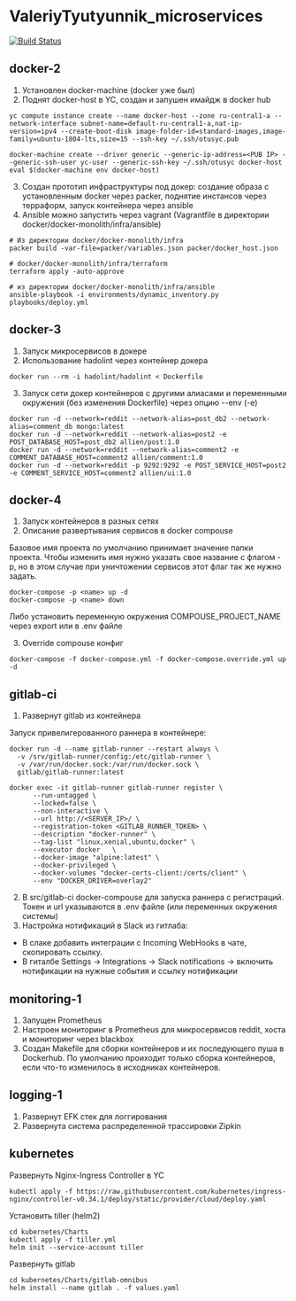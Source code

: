 # ValeriyTyutyunnik_microservices

[![Build Status](https://travis-ci.com/Otus-DevOps-2020-08/ValeriyTyutyunnik_microservices.svg?branch=master)](https://travis-ci.com/Otus-DevOps-2020-08/ValeriyTyutyunnik_microservices)


## docker-2

1. Установлен docker-machine (docker уже был)
2. Поднят docker-host в YC, создан и запушен имайдж в docker hub
```
yc compute instance create --name docker-host --zone ru-central1-a --network-interface subnet-name=default-ru-central1-a,nat-ip-version=ipv4 --create-boot-disk image-folder-id=standard-images,image-family=ubuntu-1804-lts,size=15 --ssh-key ~/.ssh/otusyc.pub

docker-machine create --driver generic --generic-ip-address=<PUB IP> --generic-ssh-user yc-user --generic-ssh-key ~/.ssh/otusyc docker-host
eval $(docker-machine env docker-host)
```

3. Создан прототип инфраструктуры под докер: создание образа с установленным docker через packer, поднятие инстансов через терраформ, запуск контейнера через ansible
4. Ansible можно запустить через vagrant (Vagrantfile в директории docker/docker-monolith/infra/ansible)
```
# Из директории docker/docker-monolith/infra
packer build -var-file=packer/variables.json packer/docker_host.json

# docker/docker-monolith/infra/terraform
terraform apply -auto-approve

# из директории docker/docker-monolith/infra/ansible
ansible-playbook -i environments/dynamic_inventory.py playbooks/deploy.yml
```

## docker-3

1. Запуск микросервисов в докере
2. Использование hadolint через контейнер докера
```
docker run --rm -i hadolint/hadolint < Dockerfile
```
3. Запуск сети докер контейнеров с другими алиасами и переменными окружения (без изменения Dockerfile) через опцию --env (-e)
```
docker run -d --network=reddit --network-alias=post_db2 --network-alias=comment_db mongo:latest
docker run -d --network=reddit --network-alias=post2 -e POST_DATABASE_HOST=post_db2 allien/post:1.0
docker run -d --network=reddit --network-alias=comment2 -e COMMENT_DATABASE_HOST=comment2 allien/comment:1.0
docker run -d --network=reddit -p 9292:9292 -e POST_SERVICE_HOST=post2 -e COMMENT_SERVICE_HOST=comment2 allien/ui:1.0
```

## docker-4

1. Запуск контейнеров в разных сетях
2. Описание развертывания сервисов в docker compouse

Базовое имя проекта по умолчанию принимает значение папки проекта.
Чтобы изменить имя нужно указать свое название с флагом -p, но в этом случае при уничтожении сервисов этот флаг так же нужно задать.
```
docker-compose -p <name> up -d
docker-compose -p <name> down
```
Либо установить переменную окружения COMPOUSE_PROJECT_NAME через export или в .env файле

3. Override compouse конфиг
```
docker-compose -f docker-compose.yml -f docker-compose.override.yml up -d
```

## gitlab-ci

1. Развернут gitlab из контейнера

Запуск привелигерованного раннера в контейнере:
```
docker run -d --name gitlab-runner --restart always \
  -v /srv/gitlab-runner/config:/etc/gitlab-runner \
  -v /var/run/docker.sock:/var/run/docker.sock \
  gitlab/gitlab-runner:latest

docker exec -it gitlab-runner gitlab-runner register \
      --run-untagged \
      --locked=false \
      --non-interactive \
      --url http://<SERVER_IP>/ \
      --registration-token <GITLAB_RUNNER_TOKEN> \
      --description "docker-runner" \
      --tag-list "linux,xenial,ubuntu,docker" \
      --executor docker   \
      --docker-image "alpine:latest" \
      --docker-privileged \
      --docker-volumes "docker-certs-client:/certs/client" \
      --env "DOCKER_DRIVER=overlay2"
```
2. В src/gitlab-ci docker-compouse для запуска раннера с регистраций. Токен и url указываются в .env файле (или переменных окружения системы)
3. Настройка нотификаций в Slack из гитлаба:
- В слаке добавить интеграции с Incoming WebHooks в чате, скопировать ссылку.
- В гиталбе Settings -> Integrations -> Slack notifications -> включить нотификации на нужные события и ссылку нотификации

## monitoring-1

1. Запущен Prometheus
2. Настроен мониторинг в Prometheus для микросервисов reddit, хоста и мониторинг через blackbox
3. Создан Makefile для сборки контейнеров и их последующего пуша в Dockerhub. По умолчанию проиходит только сборка контейнеров, если что-то изменилось в исходниках контейнеров.

## logging-1

1. Развернут EFK стек для логгирования
2. Развернута система распределенной трассировки Zipkin


## kubernetes
Развернуть Nginx-Ingress Controller в YC
```
kubectl apply -f https://raw.githubusercontent.com/kubernetes/ingress-nginx/controller-v0.34.1/deploy/static/provider/cloud/deploy.yaml
```
Установить tiller (helm2)
```
cd kubernetes/Charts
kubectl apply -f tiller.yml
helm init --service-account tiller
```

Развернуть gitlab
```
cd kubernetes/Charts/gitlab-omnibus
helm install --name gitlab . -f values.yaml
```
